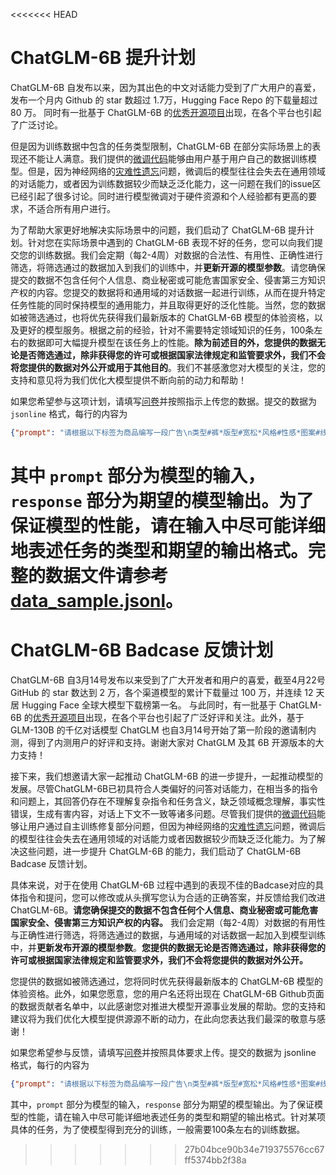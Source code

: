 <<<<<<< HEAD
# ChatGLM-6B 提升计划
ChatGLM-6B 自发布以来，因为其出色的中文对话能力受到了广大用户的喜爱，发布一个月内 Github 的 star 数超过 1.7万，Hugging Face Repo 的下载量超过 80 万。 同时有一批基于 ChatGLM-6B 的[优秀开源项目](https://github.com/THUDM/ChatGLM-6B)出现，在各个平台也引起了广泛讨论。

但是因为训练数据中包含的任务类型限制，ChatGLM-6B 在部分实际场景上的表现还不能让人满意。我们提供的[微调代码](https://github.com/THUDM/ChatGLM-6B/tree/main/ptuning)能够由用户基于用户自己的数据训练模型。但是，因为神经网络的[灾难性遗忘](https://picture.iczhiku.com/weixin/message1587593113355.html)问题，微调后的模型往往会失去在通用领域的对话能力，或者因为训练数据较少而缺乏泛化能力，这一问题在我们的issue区已经引起了很多讨论。同时进行模型微调对于硬件资源和个人经验都有更高的要求，不适合所有用户进行。

为了帮助大家更好地解决实际场景中的问题，我们启动了 ChatGLM-6B 提升计划。针对您在实际场景中遇到的 ChatGLM-6B 表现不好的任务，您可以向我们提交您的训练数据。我们会定期（每2-4周）对数据的合法性、有用性、正确性进行筛选，将筛选通过的数据加入到我们的训练中，并**更新开源的模型参数**。请您确保提交的数据不包含任何个人信息、商业秘密或可能危害国家安全、侵害第三方知识产权的内容。您提交的数据将和通用域的对话数据一起进行训练，从而在提升特定任务性能的同时保持模型的通用能力，并且取得更好的泛化性能。当然，您的数据如被筛选通过，也将优先获得我们最新版本的 ChatGLM-6B 模型的体验资格，以及更好的模型服务。根据之前的经验，针对不需要特定领域知识的任务，100条左右的数据即可大幅提升模型在该任务上的性能。**除为前述目的外，您提供的数据无论是否筛选通过，除非获得您的许可或根据国家法律规定和监管要求外，我们不会将您提供的数据对外公开或用于其他目的**。我们不甚感激您对大模型的关注，您的支持和意见将为我们优化大模型提供不断向前的动力和帮助！

如果您希望参与这项计划，请填写[问卷](https://www.wjx.cn/vm/rAoGx9X.aspx#)并按照指示上传您的数据。提交的数据为 `jsonline` 格式，每行的内容为
```json lines
{"prompt": "请根据以下标签为商品编写一段广告\n类型#裤*版型#宽松*风格#性感*图案#线条*裤型#阔腿裤", "response": "宽松的阔腿裤这两年真的吸粉不少，明星时尚达人的心头爱。毕竟好穿时尚，谁都能穿出腿长2米的效果宽松的裤腿，当然是遮肉小能手啊。上身随性自然不拘束，面料亲肤舒适贴身体验感棒棒哒。系带部分增加设计看点，还让单品的设计感更强。腿部线条若隐若现的，性感撩人。颜色敲温柔的，与裤子本身所呈现的风格有点反差萌。"}
```
其中 `prompt` 部分为模型的输入，`response` 部分为期望的模型输出。为了保证模型的性能，请在输入中尽可能详细地表述任务的类型和期望的输出格式。完整的数据文件请参考 [data_sample.jsonl](data_sample.jsonl)。 
=======
# ChatGLM-6B Badcase 反馈计划
ChatGLM-6B 自3月14号发布以来受到了广大开发者和用户的喜爱，截至4月22号 GitHub 的 star 数达到 2 万，各个渠道模型的累计下载量过 100 万，并连续 12 天居 Hugging Face 全球大模型下载榜第一名。 与此同时，有一批基于 ChatGLM-6B 的[优秀开源项目](https://github.com/THUDM/ChatGLM-6B)出现，在各个平台也引起了广泛好评和关注。此外，基于 GLM-130B 的千亿对话模型 ChatGLM 也自3月14号开始了第一阶段的邀请制内测，得到了内测用户的好评和支持。谢谢大家对 ChatGLM 及其 6B 开源版本的大力支持！

接下来，我们想邀请大家一起推动 ChatGLM-6B 的进一步提升，一起推动模型的发展。尽管ChatGLM-6B已初具符合人类偏好的问答对话能力，在相当多的指令和问题上，其回答仍存在不理解复杂指令和任务含义，缺乏领域概念理解，事实性错误，生成有害内容，对话上下文不一致等诸多问题。尽管我们提供的[微调代码](https://github.com/THUDM/ChatGLM-6B/tree/main/ptuning)能够让用户通过自主训练修复部分问题，但因为神经网络的[灾难性遗忘](https://picture.iczhiku.com/weixin/message1587593113355.html)问题，微调后的模型往往会失去在通用领域的对话能力或者因数据较少而缺乏泛化能力。为了解决这些问题，进一步提升 ChatGLM-6B 的能力，我们启动了 ChatGLM-6B Badcase 反馈计划。

具体来说，对于在使用 ChatGLM-6B 过程中遇到的表现不佳的Badcase对应的具体指令和提问，您可以修改或从头撰写您认为合适的正确答案，并反馈给我们改进 ChatGLM-6B。**请您确保提交的数据不包含任何个人信息、商业秘密或可能危害国家安全、侵害第三方知识产权的内容。** 我们会定期（每2-4周）对数据的有用性与正确性进行筛选，将筛选通过的数据，与通用域的对话数据一起加入到模型训练中，并**更新发布开源的模型参数**。**您提供的数据无论是否筛选通过，除非获得您的许可或根据国家法律规定和监管要求外，我们不会将您提供的数据对外公开。**

您提供的数据如被筛选通过，您将同时优先获得最新版本的 ChatGLM-6B 模型的体验资格。此外，如果您愿意，您的用户名还将出现在 ChatGLM-6B Github页面的数据贡献者名单中，以此感谢您对推进大模型开源事业发展的帮助。您的支持和建议将为我们优化大模型提供源源不断的动力，在此向您表达我们最深的敬意与感谢！

如果您希望参与反馈，请填写[问卷](https://www.wjx.cn/vm/rAoGx9X.aspx#)并按照具体要求上传。提交的数据为 jsonline 格式，每行的内容为
```json lines
{"prompt": "请根据以下标签为商品编写一段广告\n类型#裤*版型#宽松*风格#性感*图案#线条*裤型#阔腿x s裤", "response": "宽松的阔腿裤这两年真的吸粉不少，明星时尚达人的心头爱。毕竟好穿时尚，谁都能穿出腿长2米的效果宽松的裤腿，当然是遮肉小能手啊。上身随性自然不拘束，面料亲肤舒适贴身体验感棒棒哒。系带部分增加设计看点，还让单品的设计感更强。腿部线条若隐若现的，性感撩人。颜色敲温柔的，与裤子本身所呈现的风格有点反差萌。"}
```
其中，`prompt` 部分为模型的输入，`response` 部分为期望的模型输出。为了保证模型的性能，请在输入中尽可能详细地表述任务的类型和期望的输出格式。针对某项具体的任务，为了使模型得到充分的训练，一般需要100条左右的训练数据。
>>>>>>> 27b04bce90b34e719375576cc67ff5374bb2f38a
